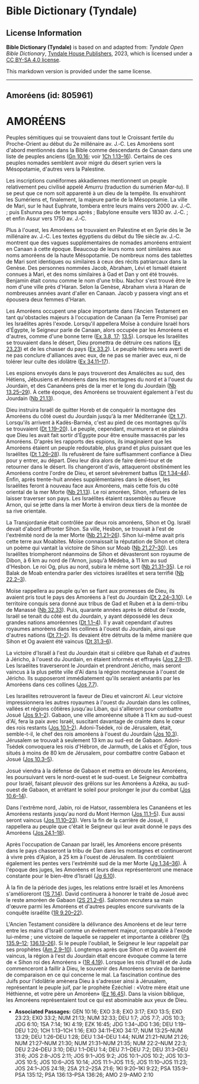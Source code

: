# Bible Dictionary (Tyndale)

## License Information

**Bible Dictionary (Tyndale)** is based on and adapted from: _Tyndale Open Bible Dictionary_, [Tyndale House Publishers](https://tyndaleopenresources.com/), 2023, which is licensed under a [CC BY-SA 4.0 license](https://creativecommons.org/licenses/by-sa/4.0/legalcode.en).

This markdown version is provided under the same license.



--------------------------------

## Amoréens (id: 805961)

AMORÉENS
========

Peuples sémitiques qui se trouvaient dans tout le Croissant fertile du Proche\-Orient au début du 2e millénaire av. J.‑C. Les Amoréens sont d'abord mentionnés dans la Bible comme descendants de Canaan dans une liste de peuples anciens ([Gn 10\.16](https://ref.ly/Gen10:16); voir [1Ch 1\.13–16](https://ref.ly/1Chr1:13-1Chr1:16)). Certains de ces peuples nomades semblent avoir migré du désert syrien vers la Mésopotamie, d'autres vers la Palestine.

Les inscriptions cunéiformes akkadiennes mentionnent un peuple relativement peu civilisé appelé *Amurru* (traduction du sumérien *Mar\-tu*). Il se peut que ce nom soit apparenté à un dieu de la tempête. Ils envahiront les Sumériens et, finalement, la majeure partie de la Mésopotamie. La ville de Mari, sur le haut Euphrate, tombera entre leurs mains vers 2000 av. J.‑C. ; puis Eshunna peu de temps après ; Babylone ensuite vers 1830 av. J.‑C. ; et enfin Assur vers 1750 av. J.‑C.

Plus à l'ouest, les Amoréens se trouvaient en Palestine et en Syrie dès le 3e millénaire av. J.‑C. Les textes égyptiens du début du 19e siècle av. J.‑C. montrent que des vagues supplémentaires de nomades amoréens entraient en Canaan à cette époque. Beaucoup de leurs noms sont similaires aux noms amoréens de la haute Mésopotamie. De nombreux noms des tablettes de Mari sont identiques ou similaires à ceux des récits patriarcaux dans la Genèse. Des personnes nommées Jacob, Abraham, Lévi et Ismaël étaient connues à Mari, et des noms similaires à Gad et Dan y ont été trouvés. Benjamin était connu comme le nom d'une tribu. Nachor s'est trouvé être le nom d'une ville près d'Haran. Selon la Genèse, Abraham vivra à Haran de nombreuses années avant d'aller en Canaan. Jacob y passera vingt ans et épousera deux femmes d'Haran.

Les Amoréens occupent une place importante dans l'Ancien Testament en tant qu'obstacles majeurs à l'occupation de Canaan (la Terre Promise) par les Israélites après l'exode. Lorsqu'il appellera Moïse à conduire Israël hors d'Égypte, le Seigneur parle de Canaan, alors occupée par les Amoréens et d'autres, comme d'une bonne terre ([Ex 3\.8, 17](https://ref.ly/Exod3:8,Exod3:17); [13\.5](https://ref.ly/Exod13:5)). Lorsque les Israélites se trouvaient dans le désert, Dieu promettra de détruire ces nations ([Ex 23\.23](https://ref.ly/Exod23:23)) et de les chasser du pays ([Ex 33\.2](https://ref.ly/Exod33:2)). Le peuple hébreu sera averti de ne pas conclure d'alliances avec eux, de ne pas se marier avec eux, ni de tolérer leur culte des idolâtre ([Ex 34\.11–17](https://ref.ly/Exod34:11-Exod34:17)).

Les espions envoyés dans le pays trouveront des Amalécites au sud, des Hétiens, Jébusiens et Amoréens dans les montagnes du nord et à l'ouest du Jourdain, et des Cananéens près de la mer et le long du Jourdain ([Nb 13\.25–29](https://ref.ly/Num13:25-Num13:29)). À cette époque, des Amoréens se trouvaient également à l'est du Jourdain ([Nb 21\.13](https://ref.ly/Num21:13)).

Dieu instruira Israël de quitter Horeb et de conquérir la montagne des Amoréens du côté ouest du Jourdain jusqu'à la mer Méditerranée ([Dt 1\.7](https://ref.ly/Deut1:7)). Lorsqu'ils arrivent à Kadès\-Barnéa, c'est au pied de ces montagnes qu'ils se trouvaient ([Dt 1\.19–20](https://ref.ly/Deut1:19-Deut1:20)). Le peuple, cependant, murmurera et se plaindra que Dieu les avait fait sortir d'Égypte pour être ensuite massacrés par les Amoréens. D'après les rapports des espions, ils imaginaient que les Amoréens étaient un peuple redoutable, plus grand et plus puissant que les Israélites ([Dt 1\.26–28](https://ref.ly/Deut1:26-Deut1:28)). Ils refusèrent de faire suffisamment confiance à Dieu pour y entrer, au départ. Dieu leur dira alors de faire demi\-tour et de retourner dans le désert. Ils changeront d'avis, attaqueront obstinément les Amoréens contre l'ordre de Dieu, et seront sévèrement battus ([Dt 1\.34–44](https://ref.ly/Deut1:34-Deut1:44)). Enfin, après trente\-huit années supplémentaires dans le désert, les Israélites feront à nouveau face aux Amoréens, mais cette fois du côté oriental de la mer Morte ([Nb 21\.13](https://ref.ly/Num21:13)). Le roi amoréen, Sihon, refusera de les laisser traverser son pays. Les Israélites étaient rassemblés au fleuve Arnon, qui se jette dans la mer Morte à environ deux tiers de la montée de sa rive orientale.

La Transjordanie était contrôlée par deux rois amoréens, Sihon et Og. Israël devait d'abord affronter Sihon. Sa ville, Hesbon, se trouvait à l'est de l'extrémité nord de la mer Morte ([Nb 21\.21–26](https://ref.ly/Num21:21-Num21:26)). Sihon lui\-même avait pris cette terre aux Moabites. Moïse connaissait la réputation de Sihon et citera un poème qui vantait la victoire de Sihon sur Moab ([Nb 21\.27–30](https://ref.ly/Num21:27-Num21:30)). Les Israélites triompheront néanmoins de Sihon et dévasteront son royaume de Dibon, à 6 km au nord de l'Arnon, jusqu'à Médeba, à 11 km au sud d'Hesbon. Le roi Og, plus au nord, subira le même sort ([Nb 21\.31–35](https://ref.ly/Num21:31-Num21:35)). Le roi Balak de Moab entendra parler des victoires israélites et sera terrifié ([Nb 22\.2–3](https://ref.ly/Num22:2-Num22:3)).

Moïse rappellera au peuple qu'en se fiant aux promesses de Dieu, ils avaient pris tout le pays des Amoréens à l'est du Jourdain ([Dt 2\.24–3\.10](https://ref.ly/Deut2:24-Deut3:10)). Le territoire conquis sera donné aux tribus de Gad et Ruben et à la demi\-tribu de Manassé ([Nb 32\.33](https://ref.ly/Num32:33)). Puis, quarante années après le début de l'exode, Israël se tenait du côté est du Jourdain, y ayant dépossédé les deux grandes nations amoréennes ([Dt 1\.1–4](https://ref.ly/Deut1:1-Deut1:4)). Il y avait cependant d'autres royaumes amoréens dans les collines à l'ouest du Jourdain, ainsi que d'autres nations ([Dt 7\.1–2](https://ref.ly/Deut7:1-Deut7:2)). Ils devaient être détruits de la même manière que Sihon et Og avaient été vaincus ([Dt 31\.3–6](https://ref.ly/Deut31:3-Deut31:6)).

La victoire d'Israël à l'est du Jourdain était si célèbre que Rahab et d'autres à Jéricho, à l'ouest du Jourdain, en étaient informés et effrayés ([Jos 2\.8–11](https://ref.ly/Josh2:8-Josh2:11)). Les Israélites traverseront le Jourdain et prendront Jéricho, mais seront vaincus à la plus petite ville d'Aï dans la région montagneuse à l'ouest de Jéricho. Ils supposeront immédiatement qu'ils seraient anéantis par les Amoréens dans ces collines ([Jos 7\.7](https://ref.ly/Josh7:7)).

Les Israélites retrouveront la faveur de Dieu et vaincront Aï. Leur victoire impressionnera les autres royaumes à l'ouest du Jourdain dans les collines, vallées et régions côtières jusqu'au Liban, qui s'allieront pour combattre Josué ([Jos 9\.1–2](https://ref.ly/Josh9:1-Josh9:2)). Gabaon, une ville amoréenne située à 11 km au sud\-ouest d'Aï, fera la paix avec Israël, suscitant davantage de crainte dans le cœur des rois restants ([Jos 10\.1–2](https://ref.ly/Josh10:1-Josh10:2)). Adoni\-Tsédek, roi de Jérusalem, était, semble\-t\-il, le chef des rois amoréens à l'ouest du Jourdain ([Jos 10\.3](https://ref.ly/Josh10:3)). Jérusalem se trouvait à seulement 13 km au sud\-est de Gabaon. Adoni\-Tsédek convoquera les rois d'Hébron, de Jarmuth, de Lakis et d'Églon, tous situés à moins de 80 km de Jérusalem, pour combattre contre Gabaon et Josué ([Jos 10\.3–5](https://ref.ly/Josh10:3-Josh10:5)).

Josué viendra à la défense de Gabaon et mettra en déroute les Amoréens, les poursuivant vers le nord\-ouest et le sud\-ouest. Le Seigneur combattra pour Israël, faisant pleuvoir des grêlons sur les Amoréens à Azéka, au sud\-ouest de Gabaon, et arrêtant le soleil pour prolonger le jour du combat ([Jos 10\.6–14](https://ref.ly/Josh10:6-Josh10:14)).

Dans l'extrême nord, Jabin, roi de Hatsor, rassemblera les Cananéens et les Amoréens restants jusqu'au nord du Mont Hermon ([Jos 11\.1–5](https://ref.ly/Josh11:1-Josh11:5)). Eux aussi seront vaincus ([Jos 11\.10–23](https://ref.ly/Josh11:10-Josh11:23)). Vers la fin de la carrière de Josué, il rappellera au peuple que c'était le Seigneur qui leur avait donné le pays des Amoréens ([Jos 24\.1–18](https://ref.ly/Josh24:1-Josh24:18)).

Après l'occupation de Canaan par Israël, les Amoréens encore présents dans le pays chasseront la tribu de Dan dans les montagnes et continueront à vivre près d'Ajalon, à 25 km à l'ouest de Jérusalem. Ils contrôlaient également les pentes vers l'extrémité sud de la mer Morte ([Jg 1\.34–36](https://ref.ly/Judg1:34-Judg1:36)). À l'époque des juges, les Amoréens et leurs dieux représenteront une menace constante pour le bien\-être d'Israël ([Jg 6\.10](https://ref.ly/Judg6:10)).

À la fin de la période des juges, les relations entre Israël et les Amoréens s'amélioreront ([1S 7\.14](https://ref.ly/1Sam7:14)). David continuera à honorer le traité de Josué avec le reste amoréen de Gabaon ([2S 21\.2–6](https://ref.ly/2Sam21:2-2Sam21:6)). Salomon recrutera sa main d'œuvre parmi les Amoréens et d'autres peuples encore survivants de la conquête israélite ([1R 9\.20–22](https://ref.ly/1Kgs9:20-1Kgs9:22)).

L'Ancien Testament considère la délivrance des Amoréens et de leur terre entre les mains d'Israël comme un événement majeur, comparable à l'exode lui\-même ; une victoire de laquelle se rappeler et importante à célébrer ([Ps 135\.9–12](https://ref.ly/Ps135:9-Ps135:12); [136\.13–26](https://ref.ly/Ps136:13-Ps136:26)). Si le peuple l'oubliait, le Seigneur le leur rappelait par ses prophètes ([Am 2\.9–10](https://ref.ly/Amos2:9-Amos2:10)). Longtemps après que Sihon et Og avaient été vaincus, la région à l'est du Jourdain était encore évoquée comme la terre de « Sihon roi des Amoréens » ([1R 4\.19](https://ref.ly/1Kgs4:19)). Lorsque les rois d'Israël et de Juda commenceront à faillir à Dieu, le souvenir des Amoréens servira de barème de comparaison en ce qui concerne le mal. La fascination continue des Juifs pour l'idolâtrie amènera Dieu à s'adresser ainsi à Jérusalem, représentant le peuple juif, par le prophète Ézéchiel : «Votre mère était une Héthienne, et votre père un Amoréen» ([Ez 16\.45](https://ref.ly/Ezek16:45)). Dans la vision biblique, les Amoréens représentaient tout ce qui est abominable aux yeux de Dieu.

* **Associated Passages:** GEN 10:16; EXO 3:8; EXO 3:17; EXO 13:5; EXO 23:23; EXO 33:2; NUM 21:13; NUM 32:33; DEU 1:7; JOS 7:7; JOS 10:3; JDG 6:10; 1SA 7:14; 1KI 4:19; EZK 16:45; JDG 1:34–JDG 1:36; DEU 1:19–DEU 1:20; 1CH 1:13–1CH 1:16; EXO 34:11–EXO 34:17; NUM 13:25–NUM 13:29; DEU 1:26–DEU 1:28; DEU 1:34–DEU 1:44; NUM 21:21–NUM 21:26; NUM 21:27–NUM 21:30; NUM 21:31–NUM 21:35; NUM 22:2–NUM 22:3; DEU 2:24–DEU 3:10; DEU 1:1–DEU 1:4; DEU 7:1–DEU 7:2; DEU 31:3–DEU 31:6; JOS 2:8–JOS 2:11; JOS 9:1–JOS 9:2; JOS 10:1–JOS 10:2; JOS 10:3–JOS 10:5; JOS 10:6–JOS 10:14; JOS 11:1–JOS 11:5; JOS 11:10–JOS 11:23; JOS 24:1–JOS 24:18; 2SA 21:2–2SA 21:6; 1KI 9:20–1KI 9:22; PSA 135:9–PSA 135:12; PSA 136:13–PSA 136:26; AMO 2:9–AMO 2:10

